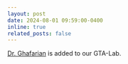 ```yaml
---
layout: post
date: 2024-08-01 09:59:00-0400
inline: true
related_posts: false
---
```


[Dr. Ghafarian](https://profile.qiet.ac.ir/ghafarian/) is added to our GTA-Lab. 